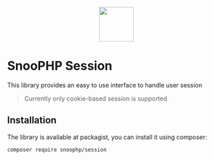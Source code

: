 <p align="center"><img src="https://image.ibb.co/mHMgrm/snoophp.png" width="80"></p>

# SnooPHP Session

This library provides an easy to use interface to handle user session

> Currently only cookie-based session is supported

## Installation

The library is available at packagist, you can install it using composer:

```shell
composer require snoophp/session
```